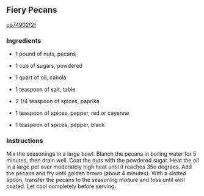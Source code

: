 ## Fiery Pecans

[cb74902f2f](http://tastykitchen.com/recipes/appetizers-and-snacks/fiery-pecans/)

### Ingredients

 - 1 pound of nuts, pecans

 - 1 cup of sugars, powdered

 - 1 quart of oil, canola

 - 1 teaspoon of salt, table

 - 2 1/4 teaspoon of spices, paprika

 - 1 teaspoon of spices, pepper, red or cayenne

 - 1 teaspoon of spices, pepper, black

### Instructions

Mix the seasonings in a large bowl. Blanch the pecans in boiling water for 5 minutes, then drain well. Coat the nuts with the powdered sugar. Heat the oil in a large pot over moderately high heat until it reaches 35o degrees. Add the pecans and fry until golden brown (about 4 minutes). With a slotted spoon, transfer the pecans to the seasoning mixture and toss until well coated. Let cool completely before serving.